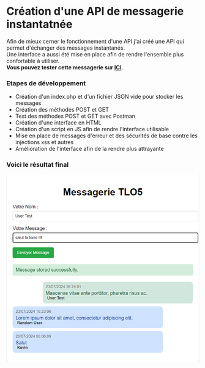 # Création d'une API de messagerie instantatnée
Afin de mieux cerner le fonctionnement d'une API j'ai créé une API qui permet d'échanger des messages instantanés.<br/>
Une interface a aussi été mise en place afin de rendre l'ensemble plus confortable à utiliser.<br/>
**Vous pouvez tester cette messagerie sur [ICI](https://kevinrajon.fr/messagerie).**
### Etapes de développement
  - Création d'un index.php et d'un fichier JSON vide pour stocker les messages 
  - Création des méthodes POST et GET 
  - Test des méthodes POST et GET avec Postman
  - Création d'une interface en HTML
  - Création d'un script en JS afin de rendre l'interface utilisable
  - Mise en place de messages d'erreur et des sécurités de base contre les injections xss et autres
  - Amélioration de l'interface afin de la rendre plus attrayante
### Voici le résultat final 
![](img/messagerie.png)
